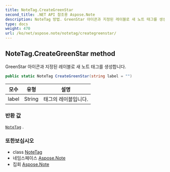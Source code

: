 ```yaml
---
title: NoteTag.CreateGreenStar
second_title: .NET API 참조용 Aspose.Note
description: NoteTag 방법. GreenStar 아이콘과 지정된 레이블로 새 노트 태그를 생성합니다.
type: docs
weight: 470
url: /ko/net/aspose.note/notetag/creategreenstar/
---
```

## NoteTag.CreateGreenStar method

GreenStar 아이콘과 지정된 레이블로 새 노트 태그를 생성합니다.

```csharp
public static NoteTag CreateGreenStar(string label = "")
```

| 모수 | 유형 | 설명 |
| --- | --- | --- |
| label | String | 태그의 레이블입니다. |

### 반환 값

[`NoteTag`](../) .

### 또한보십시오

* class [NoteTag](../)
* 네임스페이스 [Aspose.Note](../../notetag/)
* 집회 [Aspose.Note](../../../)



